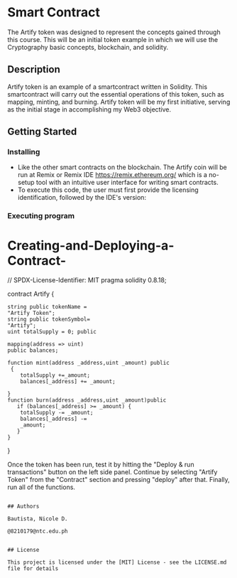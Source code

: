 # Smart Contract

The Artify token was designed to represent the concepts gained through this course. This will be an initial token example in which we will use the 
Cryptography basic concepts, blockchain, and solidity.

## Description

Artify token is an example of a smartcontract written in Solidity. This smartcontract will carry out the essential operations of this token, such as mapping, minting, and burning. Artify token will be my first initiative, serving as the initial stage in accomplishing my Web3 objective.

## Getting Started

### Installing

* Like the other smart contracts on the blockchain. The Artify coin will be run at Remix or Remix IDE https://remix.ethereum.org/ 
which is a no-setup tool with an intuitive user interface for writing smart contracts.
*  To execute this code, the user must first provide the licensing identification, followed by the IDE's version: 

### Executing program

# Creating-and-Deploying-a-Contract-
// SPDX-License-Identifier: MIT 
pragma solidity 0.8.18; 

contract Artify {
    
    string public tokenName =
    "Artify Token";
    string public tokenSymbol=
    "Artify";
    uint totalSupply = 0; public

    mapping(address => uint)
    public balances;

    function mint(address _address,uint _amount) public
     {
        totalSupply +=_amount;
        balances[_address] += _amount;
         
    }
    function burn(address _address,uint _amount)public
       if (balances[_address] >= _amount) {
        totalSupply -= _amount;
        balances[_address] -= 
        _amount;
       }
    }
}




Once the token has been run, test it by hitting the "Deploy & run transactions" button on the left side panel. Continue by selecting "Artify Token" from the "Contract" section and pressing "deploy" after that. Finally, run all of the functions. 


```

## Authors

Bautista, Nicole D. 

@8210179@ntc.edu.ph


## License

This project is licensed under the [MIT] License - see the LICENSE.md file for details
